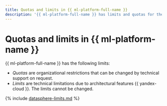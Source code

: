 ```yaml
---
title: Quotas and limits in {{ ml-platform-full-name }}
description: '{{ ml-platform-full-name }} has limits and quotas for the number of projects per community, the maximum amount of data that can be stored in {{ ml-platform-name }}, and more. For more information about such restrictions, read this article.'
---
```


# Quotas and limits in {{ ml-platform-name }}

{{ ml-platform-full-name }} has the following limits:

* _Quotas_ are organizational restrictions that can be changed by technical support on request.
* _Limits_ are technical limitations due to architectural features {{ yandex-cloud }}. The limits cannot be changed.

{% include [datasphere-limits.md](../../_includes/datasphere-limits.md) %}
